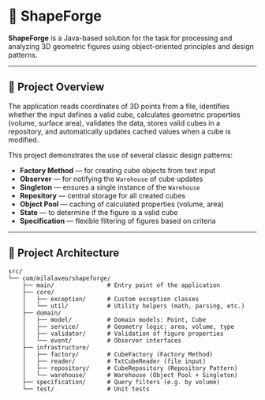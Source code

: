 # 🧊 ShapeForge

**ShapeForge** is a Java-based solution for the task for processing and analyzing 3D geometric figures using object-oriented principles and design patterns.

---

## 📌 Project Overview

The application reads coordinates of 3D points from a file, identifies whether the input defines a valid cube, calculates geometric properties (volume, surface area), validates the data, stores valid cubes in a repository, and automatically updates cached values when a cube is modified.

This project demonstrates the use of several classic design patterns:

- **Factory Method** — for creating cube objects from text input
- **Observer** — for notifying the `Warehouse` of cube updates
- **Singleton** — ensures a single instance of the `Warehouse`
- **Repository** — central storage for all created cubes
- **Object Pool** — caching of calculated properties (volume, area)
- **State** — to determine if the figure is a valid cube
- **Specification** — flexible filtering of figures based on criteria

---

## 📁 Project Architecture

```text
src/
└── com/milalaveo/shapeforge/
    ├── main/               # Entry point of the application
    ├── core/
    │   ├── exception/      # Custom exception classes
    │   └── util/           # Utility helpers (math, parsing, etc.)
    ├── domain/
    │   ├── model/          # Domain models: Point, Cube
    │   ├── service/        # Geometry logic: area, volume, type
    │   ├── validator/      # Validation of figure properties
    │   └── event/          # Observer interfaces
    ├── infrastructure/
    │   ├── factory/        # CubeFactory (Factory Method)
    │   ├── reader/         # TxtCubeReader (file input)
    │   ├── repository/     # CubeRepository (Repository Pattern)
    │   └── warehouse/      # Warehouse (Object Pool + Singleton)
    ├── specification/      # Query filters (e.g. by volume)
    └── test/               # Unit tests
